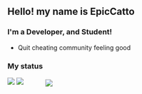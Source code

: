 ## Hello! my name is EpicCatto

### I'm a Developer, and Student!
 - Quit cheating community feeling good
 
### My status
<img src="https://discord.c99.nl/widget/theme-1/790035501260079145.png">
<img src="https://github-readme-stats.vercel.app/api?username=EpicCatto&&show_icons=true&title_color=df36d8&icon_color=bb2acf&text_color=05f0f7&bg_color=151515">
<img align="center" style="margin-left: 45px;" src="https://github-readme-stats.vercel.app/api/top-langs/?username=EpicCatto&layout=compact&theme=bear" />
